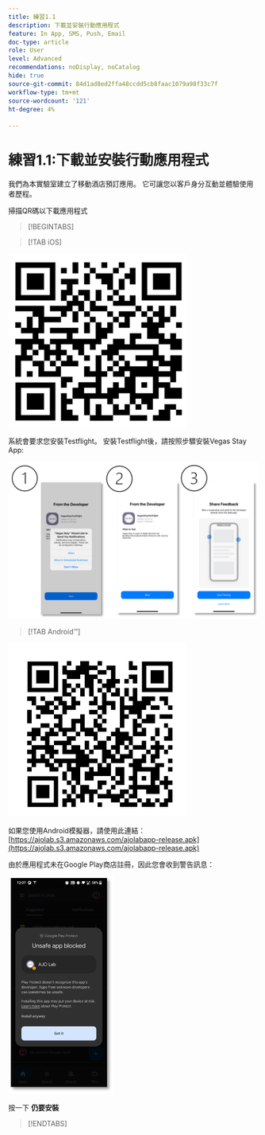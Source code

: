 ```yaml
---
title: 練習1.1
description: 下載並安裝行動應用程式
feature: In App, SMS, Push, Email
doc-type: article
role: User
level: Advanced
recommendations: noDisplay, noCatalog
hide: true
source-git-commit: 84d1ad8ed2ffa48ccdd5cb8faac1079a98f33c7f
workflow-type: tm+mt
source-wordcount: '121'
ht-degree: 4%

---
```



# 練習1.1:下載並安裝行動應用程式

我們為本實驗室建立了移動酒店預訂應用。 它可讓您以客戶身分互動並體驗使用者歷程。

掃描QR碼以下載應用程式

>[!BEGINTABS]

>[!TAB iOS]

![適用於 iOS 的 QR 碼](/help/assets/lab731-ios-qr-code.png)

系統會要求您安裝Testflight。 安裝Testflight後，請按照步驟安裝Vegas Stay App:

![安裝iOS的步驟](/help/assets/lab731-install-ios.png)

>[!TAB Android™]

![Android適用的QR碼](/help/assets/lab731-android-qr-code.png)

如果您使用Android模擬器，請使用此連結： [https://ajolab.s3.amazonaws.com/ajolabapp-release.apk](https://ajolab.s3.amazonaws.com/ajolabapp-release.apk)

由於應用程式未在Google Play商店註冊，因此您會收到警告訊息：

![Android警告畫面](/help/assets/lab731-install-android.png)

按一下 **仍要安裝**

>[!ENDTABS]
